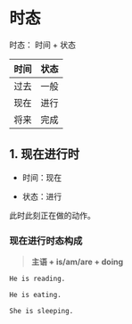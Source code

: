 # 时态

时态： 时间 + 状态

| 时间 | 状态 |
| ---- | ---- |
| 过去 | 一般 |
| 现在 | 进行 |
| 将来 | 完成 |

## 1. 现在进行时

- 时间：现在

- 状态：进行

此时此刻正在做的动作。

### 现在进行时态构成

> **主语 + is/am/are + doing**

```txt
He is reading.

He is eating.

She is sleeping.
```















